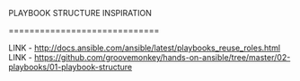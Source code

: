 PLAYBOOK STRUCTURE INSPIRATION

=============================

LINK - http://docs.ansible.com/ansible/latest/playbooks_reuse_roles.html
LINK - https://github.com/groovemonkey/hands-on-ansible/tree/master/02-playbooks/01-playbook-structure



